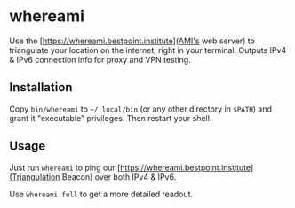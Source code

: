 # whereami
Use the [https://whereami.bestpoint.institute](AMI's web server) to triangulate your location on the internet, right in your terminal. Outputs IPv4 &amp; IPv6 connection info for proxy and VPN testing.

## Installation
Copy `bin/whereami` to `~/.local/bin` (or any other directory in `$PATH`) and grant it "executable" privileges. Then restart your shell.

## Usage
Just run `whereami` to ping our [https://whereami.bestpoint.institute](Triangulation Beacon) over both IPv4 & IPv6.

Use `whereami full` to get a more detailed readout.
